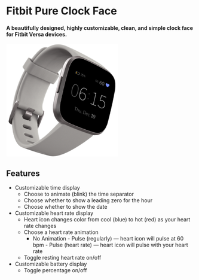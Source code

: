 # Fitbit Pure Clock Face

#### A beautifully designed, highly customizable, clean, and simple clock face for Fitbit Versa devices.

![](screenshot_watch.png)

## Features

- Customizable time display
  - Choose to animate (blink) the time separator
  - Choose whether to show a leading zero for the hour
  - Choose whether to show the date
- Customizable heart rate display
  - Heart icon changes color from cool (blue) to hot (red) as your heart rate changes
  - Choose a heart rate animation
    - No Animation - Pulse (regularly) &mdash; heart icon will pulse at 60 bpm - Pulse (heart rate) &mdash; heart icon will pulse with your heart rate
  - Toggle resting heart rate on/off
- Customizable battery display
  - Toggle percentage on/off
